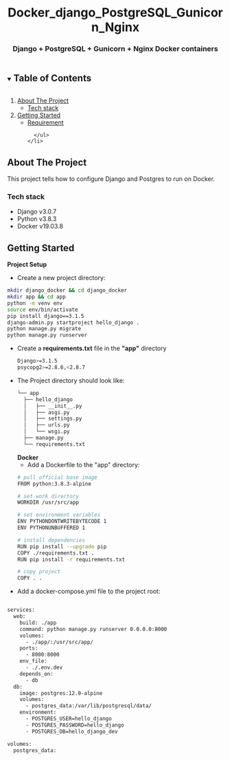 <p align="center">
  <h1 align="center">Docker_django_PostgreSQL_Gunicorn_Nginx</h1>
  <p align="center">
  <h3 align="center"> Django + PostgreSQL + Gunicorn + Nginx Docker containers</h3>
  </p>
</p>
<details open="open">
  <summary><h2 style="display: inline-block">Table of Contents</h2></summary>
  <ol>
    <li>
      <a href="#about-the-project">About The Project</a>
      <ul>
        <li><a href="#tech-stack">Tech stack</a></li>
      </ul>
    </li>
    <li>
      <a href="#getting-started">Getting Started</a>
      <ul>
        <li><a href="#requirement">Requirement</a></li>

      </ul>
    </li>
  </ol>
</details>



<!-- ABOUT THE PROJECT -->
## About The Project

This project tells how to configure Django and Postgres to run on Docker.


### Tech stack

* []()Django v3.0.7
* []()Python v3.8.3
* []()Docker v19.03.8

<!-- GETTING STARTED -->
## Getting Started
**Project Setup**
* Create a new project directory:
```sh
mkdir django_docker && cd django_docker
mkdir app && cd app
python -m venv env
source env/bin/activate
pip install django==3.1.5
django-admin.py startproject hello_django .
python manage.py migrate
python manage.py runserver
```
* Create a **requirements.txt** file in the **"app"** directory
  ```sh
  Django>=3.1.5
  psycopg2>=2.8.6,<2.8.7
  ```
* The Project directory should look like:
  ```sh
  └── app
    ├── hello_django
    │   ├── __init__.py
    │   ├── asgi.py
    │   ├── settings.py
    │   ├── urls.py
    │   └── wsgi.py
    ├── manage.py
    └── requirements.txt
  ```
  **Docker**
  *  Add a Dockerfile to the "app" directory:
    ```sh
  # pull official base image
  FROM python:3.8.3-alpine

  # set work directory
  WORKDIR /usr/src/app

  # set environment variables
  ENV PYTHONDONTWRITEBYTECODE 1
  ENV PYTHONUNBUFFERED 1

  # install dependencies
  RUN pip install --upgrade pip
  COPY ./requirements.txt .
  RUN pip install -r requirements.txt

  # copy project
  COPY . .
    ```
* Add a docker-compose.yml file to the project root:
```sh

services:
  web:
    build: ./app
    command: python manage.py runserver 0.0.0.0:8000
    volumes:
      - ./app/:/usr/src/app/
    ports:
      - 8000:8000
    env_file:
      - ./.env.dev
    depends_on:
      - db
  db:
    image: postgres:12.0-alpine
    volumes:
      - postgres_data:/var/lib/postgresql/data/
    environment:
      - POSTGRES_USER=hello_django
      - POSTGRES_PASSWORD=hello_django
      - POSTGRES_DB=hello_django_dev

volumes:
  postgres_data:
  
```
